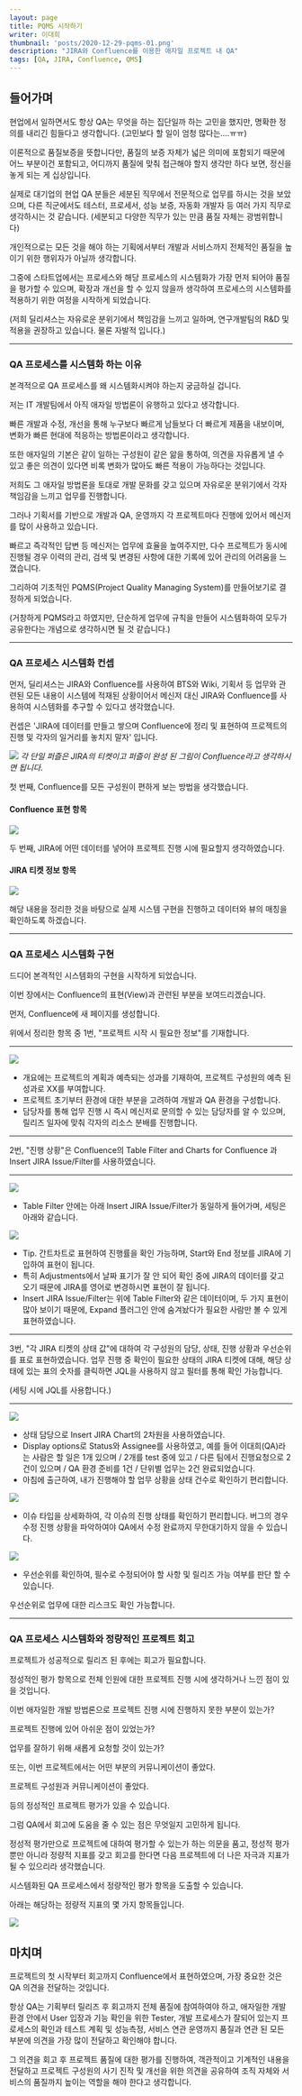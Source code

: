 ```yaml
---
layout: page
title: PQMS 시작하기
writer: 이대희
thumbnail: 'posts/2020-12-29-pqms-01.png'
description: "JIRA와 Confluence를 이용한 애자일 프로젝트 내 QA"
tags: [QA, JIRA, Confluence, QMS]
---
```


## 들어가며

현업에서 일하면서도 항상 QA는 무엇을 하는 집단일까 하는 고민을 했지만, 명확한 정의를 내리긴 힘들다고 생각합니다. (고민보다 할 일이 엄청 많다는....ㅠㅠ)

이론적으로 품질보증을 뜻합니다만, 품질의 보증 자체가 넓은 의미에 포함되기 때문에 어느 부분이건 포함되고, 어디까지 품질에 맞춰 접근해야 할지 생각만 하다 보면, 정신을 놓게 되는 게 십상입니다.

실제로 대기업의 현업 QA 분들은 세분된 직무에서 전문적으로 업무를 하시는 것을 보았으며,
다른 직군에서도 테스터, 프로세서, 성능 보증, 자동화 개발자 등 여러 가지 직무로 생각하시는 것 같습니다. (세분되고 다양한 직무가 있는 만큼 품질 자체는 광범위합니다)

개인적으로는 모든 것을 해야 하는 기획에서부터 개발과 서비스까지 전체적인 품질을 높이기 위한 행위자가 아닐까 생각합니다.

그중에 스타트업에서는 프로세스와 해당 프로세스의 시스템화가 가장 먼저 되어야 품질을 평가할 수 있으며, 확장과 개선을 할 수 있지 않을까 생각하여 프로세스의 시스템화를 적용하기 위한 여정을 시작하게 되었습니다.

(저희 딜리셔스는 자유로운 분위기에서 책임감을 느끼고 일하며, 연구개발팀의 R&D 및 적용을 권장하고 있습니다. 물론 자발적 입니다.)

---
### QA 프로세스를 시스템화 하는 이유

본격적으로 QA 프로세스를 왜 시스템화시켜야 하는지 궁금하실 겁니다.

저는 IT 개발팀에서 아직 애자일 방법론이 유행하고 있다고 생각합니다.

빠른 개발과 수정, 개선을 통해 누구보다 빠르게 남들보다 더 빠르게 제품을 내보이며, 변화가 빠른 현대에 적응하는 방법론이라고 생각합니다.

또한 애자일의 기본은 같이 일하는 구성원이 같은 앎을 통하여, 의견을 자유롭게 낼 수 있고 좋은 의견이 있다면 비록 변화가 많아도 빠른 적용이 가능하다는 것입니다.

저희도 그 애자일 방법론을 토대로 개발 문화를 갖고 있으며 자유로운 분위기에서 각자 책임감을 느끼고 업무를 진행합니다.

그러나 기획서를 기반으로 개발과 QA, 운영까지 각 프로젝트마다 진행에 있어서 메신저를 많이 사용하고 있습니다.

빠르고 즉각적인 답변 등 메신저는 업무에 효율을 높여주지만, 다수 프로젝트가 동시에 진행될 경우 이력의 관리, 검색 및 변경된 사항에 대한 기록에 있어 관리의 어려움을 느꼈습니다.

그리하여 기초적인 PQMS(Project Quality Managing System)를 만들어보기로 결정하게 되었습니다.

(거창하게 PQMS라고 하였지만, 단순하게 업무에 규칙을 만들어 시스템화하여 모두가 공유한다는 개념으로 생각하시면 될 것 같습니다.)

---
### QA 프로세스 시스템화 컨셉

먼저, 딜리셔스는 JIRA와 Confluence를 사용하여 BTS와 Wiki, 기획서 등 업무와 관련된 모든 내용이 시스템에 적재된 상황이어서
메신저 대신 JIRA와 Confluence를 사용하여 시스템화를 추구할 수 있다고 생각했습니다.

컨셉은 'JIRA에 데이터를 만들고 쌓으며 Confluence에 정리 및 표현하여 프로젝트의 진행 및 각자의 일거리를 놓치지 말자' 입니다.

![](/assets/image/posts/2020-12-29-pqms-01.png)
*각 단일 퍼즐은 JIRA의 티켓이고 퍼즐이 완성 된 그림이 Confluence라고 생각하시면 됩니다.*

첫 번째, Confluence를 모든 구성원이 편하게 보는 방법을 생각했습니다.

#### Confluence 표현 항목

![](/assets/image/posts/2020-12-29-pqms-02.png)

두 번째, JIRA에 어떤 데이터를 넣어야 프로젝트 진행 시에 필요할지 생각하였습니다.

#### JIRA 티켓 정보 항목

![](/assets/image/posts/2020-12-29-pqms-03.png)

해당 내용을 정리한 것을 바탕으로 실제 시스템 구현을 진행하고 데이터와 뷰의 매칭을 확인하도록 하겠습니다.

---
### QA 프로세스 시스템화 구현

드디어 본격적인 시스템화의 구현을 시작하게 되었습니다.

이번 장에서는 Confluence의 표현(View)과 관련된 부분을 보여드리겠습니다.

먼저, Confluence에 새 페이지를 생성합니다.

위에서 정리한 항목 중 1번, "프로젝트 시작 시 필요한 정보"를 기재합니다.

---
![](/assets/image/posts/2020-12-29-pqms-04.png)

- 개요에는 프로젝트의 계획과 예측되는 성과를 기재하여, 프로젝트 구성원의 예측 된 성과로 XX를 부여합니다.
- 프로젝트 초기부터 환경에 대한 부분을 고려하여 개발과 QA 환경을 구성합니다.
- 담당자를 통해 업무 진행 시 즉시 메신저로 문의할 수 있는 담당자를 알 수 있으며, 릴리즈 일자에 맞춰 각자의 리소스 분배를 진행합니다.

---

2번, "진행 상황"은 Confluence의 Table Filter and Charts for Confluence 과 Insert JIRA Issue/Filter를 사용하였습니다.

---

![](/assets/image/posts/2020-12-29-pqms-05.png)

- Table Filter 안에는 아래 Insert JIRA Issue/Filter가 동일하게 들어가며, 세팅은 아래와 같습니다.

![](/assets/image/posts/2020-12-29-pqms-06.png)

- Tip. 간트차트로 표현하여 진행률을 확인 가능하며, Start와 End 정보를 JIRA에 기입하여 표현이 됩니다.
- 특히 Adjustments에서 날짜 표기가 잘 안 되어 확인 중에 JIRA의 데이터를 갖고 오기 때문에 JIRA를 영어로 변경하시면 표현이 잘 됩니다. 
- Insert JIRA Issue/Filter는 위에 Table Filter와 같은 데이터이며, 두 가지 표현이 많아 보이기 때문에, Expand 플러그인 안에 숨겨놨다가 필요한 사람만 볼 수 있게 표현하였습니다.
---

3번, "각 JIRA 티켓의 상태 값"에 대하여 각 구성원의 담당, 상태, 진행 상황과 우선순위를 표로 표현하였습니다.
업무 진행 중 확인이 필요한 상태의 JIRA 티켓에 대해, 해당 상태에 있는 표의 숫자를 클릭하면 JQL을 사용하지 않고 필터를 통해 확인 가능합니다.

(세팅 시에 JQL를 사용합니다.)

---

![](/assets/image/posts/2020-12-29-pqms-07.png)

- 상태 담당으로 Insert JIRA Chart의 2차원을 사용하였습니다.
- Display options로 Status와 Assignee를 사용하였고, 예를 들어 이대희(QA)라는 사람은 할 일은 1개 있으며 / 2개를 test 중에 있고 / 다른 팀에서 진행요청으로 2건이 있으며 / QA 환경 준비를 1건 / 단위별 업무는 2건 완료되었습니다.
- 아침에 출근하여, 내가 진행해야 할 업무 상황을 상태 건수로 확인하기 편리합니다.

![](/assets/image/posts/2020-12-29-pqms-08.png)

- 이슈 타입을 상세화하여, 각 이슈의 진행 상태를 확인하기 편리합니다. 버그의 경우 수정 진행 상황을 파악하여야 QA에서 수정 완료까지 무한대기하지 않을 수 있습니다.

![](/assets/image/posts/2020-12-29-pqms-09.png)

- 우선순위를 확인하여, 필수로 수정되어야 할 사항 및 릴리즈 가능 여부를 판단 할 수 있습니다.

우선순위로 업무에 대한 리스크도 확인 가능합니다.

---
### QA 프로세스 시스템화와 정량적인 프로젝트 회고

프로젝트가 성공적으로 릴리즈 된 후에는 회고가 필요합니다.

정성적인 평가 항목으로 전체 인원에 대한 프로젝트 진행 시에 생각하거나 느낀 점이 있을 것입니다.

이번 애자일한 개발 방법론으로 프로젝트 진행 시에 진행하지 못한 부분이 있는가?

프로젝트 진행에 있어 아쉬운 점이 있었는가?

업무를 잘하기 위해 새롭게 요청할 것이 있는가?

또는, 이번 프로젝트에서는 어떤 부분의 커뮤니케이션이 좋았다.

프로젝트 구성원과 커뮤니케이션이 좋았다.

등의 정성적인 프로젝트 평가가 있을 수 있습니다.

그럼 QA에서 회고에 도움을 줄 수 있는 점은 무엇일지 고민하게 됩니다.

정성적 평가만으로 프로젝트에 대하여 평가할 수 있는가 하는 의문을 품고, 
정성적 평가뿐만 아니라 정량적 지표를 갖고 회고를 한다면 다음 프로젝트에 더 나은 자극과 지표가 될 수 있으리라 생각했습니다.

시스템화된 QA 프로세스에서 정량적인 평가 항목을 도출할 수 있습니다.

아래는 해당하는 정량적 지표의 몇 가지 항목들입니다.

![](/assets/image/posts/2020-12-29-pqms-10.png)

## 마치며

프로젝트의 첫 시작부터 회고까지 Confluence에서 표현하였으며, 가장 중요한 것은 QA 의견을 전달하는 것입니다.

항상 QA는 기획부터 릴리즈 후 회고까지 전체 품질에 참여하여야 하고, 
애자일한 개발 환경 안에서 User 입장과 기능 확인을 위한 Tester, 
개발 프로세스가 잘되어 있는지 프로세스의 확인과 테스트 계획 및 성능측정, 
서비스 연관 운영까지 품질과 연관 된 모든 부분에 의견을 가장 많이 전달하고 확인해야 합니다.

그 의견을 회고 후 프로젝트 품질에 대한 평가를 진행하여, 
객관적이고 기계적인 내용을 전달하고 프로젝트 구성원의 사기 진작 및 개선을 위한 의견을 공유하여
조직 자체와 서비스의 품질까지 높이는 역할을 해야 한다고 생각합니다.